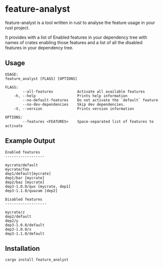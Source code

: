 # feature-analyst
feature-analyst is a tool written in rust to analyse the feature usage in your rust project. 

It provides with a list of Enabled features in your dependency tree with names of crates enabling those features and a list of all the disabled features in your dependency tree.

## Usage
    USAGE:
    feature_analyst [FLAGS] [OPTIONS]

    FLAGS:
            --all-features           Activate all available features
        -h, --help                   Prints help information
            --no-default-features    Do not activate the `default` feature
            --no-dev-dependencies    Skip dev dependencies.
        -V, --version                Prints version information

    OPTIONS:
            --features <FEATURES>    Space-separated list of features to activate

## Example Output
    Enabled features
    ------------------

    mycrate/default
    mycrate/foo
    dep1/default[mycrate]
    dep1/bar [mycrate]
    dep2/baz [mycrate]
    dep3-1.0.0/qux [mycrate, dep1]
    dep3-1.1.0/quazam [dep2]

    Disabled features
    -------------------

    mycrate/z
    dep2/default
    dep2/y
    dep3-1.0.0/default
    dep3-1.0.0/x
    dep3-1.1.0/default

## Installation
    cargo install feature_analyst
